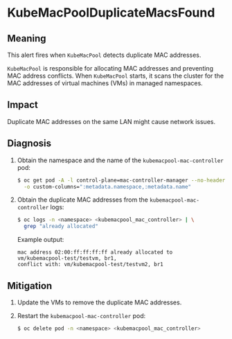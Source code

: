 # KubeMacPoolDuplicateMacsFound
<!-- Edited by apinnick, Oct. 2022-->

## Meaning

This alert fires when `KubeMacPool` detects duplicate MAC addresses.

`KubeMacPool` is responsible for allocating MAC addresses and preventing MAC
address conflicts. When `KubeMacPool` starts, it scans the cluster for the MAC
addresses of virtual machines (VMs) in managed namespaces.

## Impact

Duplicate MAC addresses on the same LAN might cause network issues.

## Diagnosis

1. Obtain the namespace and the name of the `kubemacpool-mac-controller` pod:

   ```bash
   $ oc get pod -A -l control-plane=mac-controller-manager --no-headers \
     -o custom-columns=":metadata.namespace,:metadata.name"
   ```
2. Obtain the duplicate MAC addresses from the `kubemacpool-mac-controller`
logs:

   ```bash
   $ oc logs -n <namespace> <kubemacpool_mac_controller> | \
     grep "already allocated"
   ```

   Example output:

   ```text
   mac address 02:00:ff:ff:ff:ff already allocated to
   vm/kubemacpool-test/testvm, br1,
   conflict with: vm/kubemacpool-test/testvm2, br1
   ```

## Mitigation

1. Update the VMs to remove the duplicate MAC addresses.
2. Restart the `kubemacpool-mac-controller` pod:

   ```bash
   $ oc delete pod -n <namespace> <kubemacpool_mac_controller>
   ```
